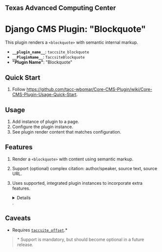 ## Texas Advanced Computing Center
# Django CMS Plugin: "Blockquote"

This plugin renders a `<blockquote>` with semantic internal markup.

- __`__plugin_name__`__: `taccsite_blockquote`
- __`__PluginName__`__: `TaccsiteBlockquote`
- __"Plugin Name"__: "Blockquote"

## Quick Start

1. Follow https://github.com/tacc-wbomar/Core-CMS-Plugin/wiki/Core-CMS-Plugin-Usage-Quick-Start.

## Usage

1. Add instance of plugin to a page.
1. Configure the plugin instance.
1. See plugin render content that matches configuration.

## Features

1. Render a `<blockquote>` with content using semantic markup.
2. Support (optional) complex citation: author/speaker, source text, source URL.
3. Uses supported, integrated plugin instances to incorporate extra features.
    <details>

    | feature | supported by |
    | :- | :- |
    | offset blockquote from surrounding content | [`taccsite_offset`][tacc-offset] |

    </details>.

## Caveats

- Requires [`taccsite_offset`][tacc-offset].\*

> \* Support is mandatory, but should become optional in a future release.

[tacc-offset]: https://github.com/tacc-wbomar/Core-CMS-Plugin-Offset/
